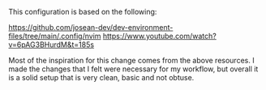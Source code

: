 This configuration is based on the following:

https://github.com/josean-dev/dev-environment-files/tree/main/.config/nvim
https://www.youtube.com/watch?v=6pAG3BHurdM&t=185s

Most of the inspiration for this change comes from the above resources.  I made the changes that I felt were necessary for my workflow, but overall it is a solid setup that is very clean, basic and not obtuse.
